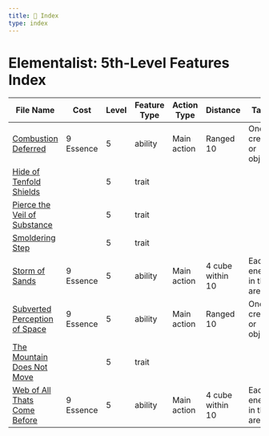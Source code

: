 ```yaml
---
title: 📑 Index
type: index
---
```


# Elementalist: 5th-Level Features Index

| File Name                                                                 | Cost      | Level | Feature Type | Action Type | Distance         | Target                 |
| ------------------------------------------------------------------------- | --------- | ----- | ------------ | ----------- | ---------------- | ---------------------- |
| [Combustion Deferred](../Combustion%20Deferred)                           | 9 Essence | 5     | ability      | Main action | Ranged 10        | One creature or object |
| [Hide of Tenfold Shields](../Hide%20of%20Tenfold%20Shields)               |           | 5     | trait        |             |                  |                        |
| [Pierce the Veil of Substance](../Pierce%20the%20Veil%20of%20Substance)   |           | 5     | trait        |             |                  |                        |
| [Smoldering Step](../Smoldering%20Step)                                   |           | 5     | trait        |             |                  |                        |
| [Storm of Sands](../Storm%20of%20Sands)                                   | 9 Essence | 5     | ability      | Main action | 4 cube within 10 | Each enemy in the area |
| [Subverted Perception of Space](../Subverted%20Perception%20of%20Space)   | 9 Essence | 5     | ability      | Main action | Ranged 10        | One creature or object |
| [The Mountain Does Not Move](../The%20Mountain%20Does%20Not%20Move)       |           | 5     | trait        |             |                  |                        |
| [Web of All Thats Come Before](../Web%20of%20All%20Thats%20Come%20Before) | 9 Essence | 5     | ability      | Main action | 4 cube within 10 | Each enemy in the area |
